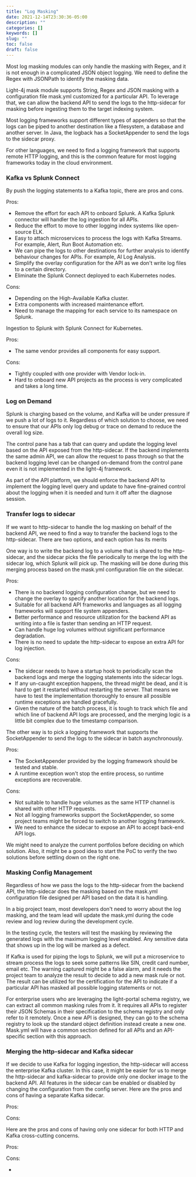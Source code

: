 ```yaml
---
title: "Log Masking"
date: 2021-12-14T23:30:36-05:00
description: ""
categories: []
keywords: []
slug: ""
toc: false
draft: false
---
```


Most log masking modules can only handle the masking with Regex, and it is not enough in a complicated JSON object logging. We need to define the Regex with JSONPath to identify the masking data. 

Light-4j mask module supports String, Regex and JSON masking with a configuration file mask.yml customized for a particular API. To leverage that, we can allow the backend API to send the logs to the http-sidecar for masking before ingesting them to the target indexing system.

Most logging frameworks support different types of appenders so that the logs can be piped to another destination like a filesystem, a database and another server. In Java, the logback has a SocketAppender to send the logs to the sidecar proxy. 

For other languages, we need to find a logging framework that supports remote HTTP logging, and this is the common feature for most logging frameworks today in the cloud environment. 

### Kafka vs Splunk Connect

By push the logging statements to a Kafka topic, there are pros and cons. 

Pros: 

* Remove the effort for each API to onboard Splunk. A Kafka Splunk connector will handler the log ingestion for all APIs.
* Reduce the effort to move to other logging index systems like open-source ELK. 
* Easy to attach microservices to process the logs with Kafka Streams. For example, Alert, Run Boot Automation etc.
* We can pipe the logs to other destinations for further analysis to identify behaviour changes for APIs. For example, AI Log Analysis.
* Simplify the overlay configuration for the API as we don't write log files to a certain directory. 
* Eliminate the Splunk Connect deployed to each Kubernetes nodes. 

Cons:

* Depending on the High-Available Kafka cluster.
* Extra components with increased maintenance effort.
* Need to manage the mapping for each service to its namespace on Splunk.

Ingestion to Splunk with Splunk Connect for Kubernetes.

Pros: 

* The same vendor provides all components for easy support.

Cons:

* Tightly coupled with one provider with Vendor lock-in.
* Hard to onboard new API projects as the process is very complicated and takes a long time.


### Log on Demand

Splunk is charging based on the volume, and Kafka will be under pressure if we push a lot of logs to it. Regardless of which solution to choose, we need to ensure that our APIs only log debug or trace on demand to reduce the overall log size. 

The control pane has a tab that can query and update the logging level based on the API exposed from the http-sidecar. If the backend implements the same admin API, we can allow the request to pass through so that the backend logging level can be changed on-demand from the control pane even it is not implemented in the light-4j framework. 

As part of the API platform, we should enforce the backend API to implement the logging level query and update to have fine-grained control about the logging when it is needed and turn it off after the diagnose session. 


### Transfer logs to sidecar

If we want to http-sidecar to handle the log masking on behalf of the backend API, we need to find a way to transfer the backend logs to the http-sidecar. There are two options, and each option has its merits 

One way is to write the backend log to a volume that is shared to the http-sidecar, and the sidecar picks the file periodically to merge the log with the sidecar log, which Splunk will pick up. The masking will be done during this merging process based on the mask.yml configuration file on the sidecar. 


Pros: 

* There is no backend logging configuration change, but we need to change the overlay to specify another location for the backend logs. 
* Suitable for all backend API frameworks and languages as all logging frameworks will support file system appenders. 
* Better performance and resource utilization for the backend API as writing into a file is faster than sending an HTTP request. 
* Can handle huge log volumes without significant performance degradation.
* There is no need to update the http-sidecar to expose an extra API for log injection.

Cons:

* The sidecar needs to have a startup hook to periodically scan the backend logs and merge the logging statements into the sidecar logs.
* If any un-caught exception happens, the thread might be dead, and it is hard to get it restarted without restarting the server. That means we have to test the implementation thoroughly to ensure all possible runtime exceptions are handled gracefully. 
* Given the nature of the batch process, it is tough to track which file and which line of backend API logs are processed, and the merging logic is a little bit complex due to the timestamp comparison. 


The other way is to pick a logging framework that supports the SocketAppender to send the logs to the sidecar in batch asynchronously. 

Pros:

* The SocketAppender provided by the logging framework should be tested and stable. 
* A runtime exception won't stop the entire process, so runtime exceptions are recoverable. 

Cons:

* Not suitable to handle huge volumes as the same HTTP channel is shared with other HTTP requests. 
* Not all logging frameworks support the SocketAppender, so some project teams might be forced to switch to another logging framework. 
* We need to enhance the sidecar to expose an API to accept back-end API logs. 


We might need to analyze the current portfolios before deciding on which solution. Also, it might be a good idea to start the PoC to verify the two solutions before settling down on the right one.


### Masking Config Management

Regardless of how we pass the logs to the http-sidecar from the backend API, the http-sidecar does the masking based on the mask.yml configuration file designed per API based on the data it is handling. 

In a big project team, most developers don't need to worry about the log masking, and the team lead will update the mask.yml during the code review and log review during the development cycle. 

In the testing cycle, the testers will test the masking by reviewing the generated logs with the maximum logging level enabled. Any sensitive data that shows up in the log will be marked as a defect. 

If Kafka is used for piping the logs to Splunk, we will put a microservice to stream process the logs to seek some patterns like SIN, credit card number, email etc. The warning captured might be a false alarm, and it needs the project team to analyze the result to decide to add a new mask rule or not. The result can be utilized for the certification for the API to indicate if a particular API has masked all possible logging statements or not. 

For enterprise users who are leveraging the light-portal schema registry, we can extract all common masking rules from it. It requires all APIs to register their JSON Schemas in their specification to the schema registry and only refer to it remotely. Once a new API is designed, they can go to the schema registry to look up the standard object definition instead create a new one. Mask.yml will have a common section defined for all APIs and an API-specific section with this approach. 

### Merging the http-sidecar and Kafka sidecar

If we decide to use Kafka for logging ingestion, the http-sidecar will access the enterprise Kafka cluster. In this case, it might be easier for us to merge the http-sidecar and kafka-sidecar to provide only one docker image to the backend API. All features in the sidecar can be enabled or disabled by changing the configuration from the config server. Here are the pros and cons of having a separate Kafka sidecar. 

Pros:

Cons:


Here are the pros and cons of having only one sidecar for both HTTP and Kafka cross-cutting concerns. 


Pros:


Cons:

* 








